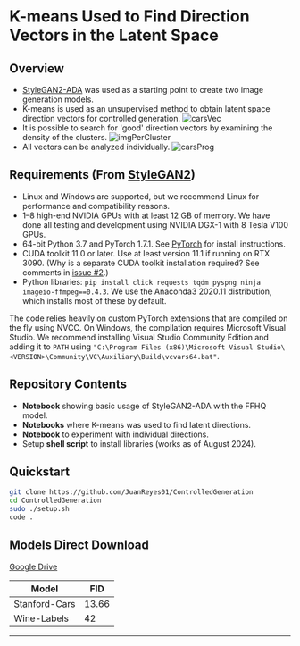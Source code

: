 # K-means Used to Find Direction Vectors in the Latent Space

## Overview
- [StyleGAN2-ADA](https://github.com/NVlabs/stylegan2-ada-pytorch?tab=readme-ov-file) was used as a starting point to create two image generation models.
- K-means is used as an unsupervised method to obtain latent space direction vectors for controlled generation.
  ![carsVec](https://github.com/user-attachments/assets/16cbd539-e8b9-4ceb-842e-33b134112419)
- It is possible to search for 'good' direction vectors by examining the density of the clusters.
  ![imgPerCluster](https://github.com/user-attachments/assets/b095d8d9-a4e0-42ea-bfc2-80afaaeeb09a)
- All vectors can be analyzed individually.
  ![carsProg](https://github.com/user-attachments/assets/60264a3d-6bcc-4964-a572-cae926b13778)

## Requirements (From [StyleGAN2](https://github.com/NVlabs/stylegan2-ada-pytorch?tab=readme-ov-file))
- Linux and Windows are supported, but we recommend Linux for performance and compatibility reasons.
- 1–8 high-end NVIDIA GPUs with at least 12 GB of memory. We have done all testing and development using NVIDIA DGX-1 with 8 Tesla V100 GPUs.
- 64-bit Python 3.7 and PyTorch 1.7.1. See [PyTorch](https://pytorch.org/) for install instructions.
- CUDA toolkit 11.0 or later. Use at least version 11.1 if running on RTX 3090. (Why is a separate CUDA toolkit installation required? See comments in [issue #2](https://github.com/NVlabs/stylegan2-ada-pytorch/issues/2).)
- Python libraries: `pip install click requests tqdm pyspng ninja imageio-ffmpeg==0.4.3`. We use the Anaconda3 2020.11 distribution, which installs most of these by default.

The code relies heavily on custom PyTorch extensions that are compiled on the fly using NVCC. On Windows, the compilation requires Microsoft Visual Studio. We recommend installing Visual Studio Community Edition and adding it to `PATH` using `"C:\Program Files (x86)\Microsoft Visual Studio\<VERSION>\Community\VC\Auxiliary\Build\vcvars64.bat"`.

## Repository Contents
- **Notebook** showing basic usage of StyleGAN2-ADA with the FFHQ model.
- **Notebooks** where K-means was used to find latent directions.
- **Notebook** to experiment with individual directions.
- Setup **shell script** to install libraries (works as of August 2024).

## Quickstart
```bash
git clone https://github.com/JuanReyes01/ControlledGeneration
cd ControlledGeneration
sudo ./setup.sh
code .
```

## Models Direct Download
[Google Drive](https://drive.google.com/drive/folders/1SHek0J5O11o-lhC2KMwZG62JxpIhM0Rb?usp=sharing)

| Model           | FID  |
|-----------------|------|
| Stanford-Cars   | 13.66|
| Wine-Labels     | 42   |

---
